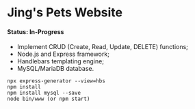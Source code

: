 # Jing's Pets Website

#### Status: In-Progress

* Implement CRUD (Create, Read, Update, DELETE) functions; 
* Node.js and Express framework;
* Handlebars templating engine;
* MySQL/MariaDB database.

```
npx express-generator --view=hbs
npm install
npm install mysql --save
node bin/www (or npm start)
```
